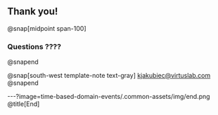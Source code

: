 ## Thank you!

@snap[midpoint span-100]
### Questions ????
@snapend

@snap[south-west template-note text-gray] 
<kjakubiec@virtuslab.com>
@snapend

---?image=time-based-domain-events/.common-assets/img/end.png
@title[End]
